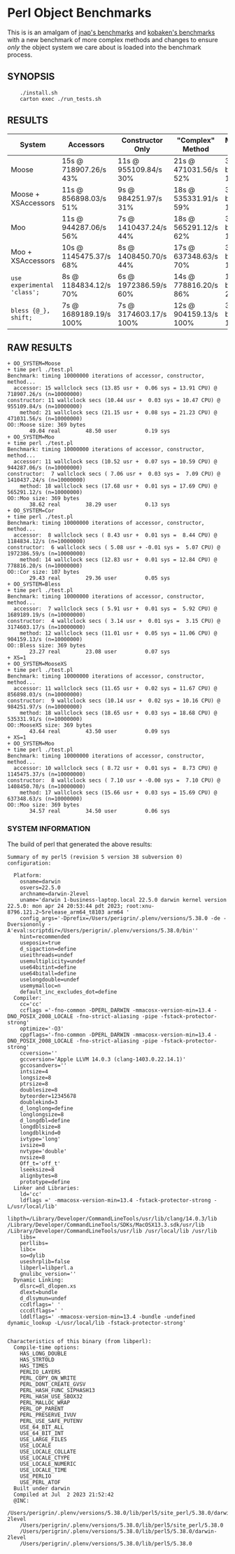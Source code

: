 # Perl Object Benchmarks

This is is an amalgam of [jnap's benchmarks][1] and
[kobaken's benchmarks][2] with a new benchmark of more complex methods
and changes to ensure _only_ the object system we care about is loaded
into the benchmark process.

[1]: https://dev.to/jjn1056/benchmarking-core-class-573c
[2]: https://dev.to/kfly8/benchmarked-new-perl-class-feature-with-many-class-builders-17n

## SYNOPSIS

```
    ./install.sh
    carton exec ./run_tests.sh
```

## RESULTS

| System                      | Accessors              | Constructor Only       | "Complex" Method       | Memory Size    |
|-----------------------------|------------------------|------------------------|------------------------|----------------|
| Moose                       | 15s @ 718907.26/s  43% | 11s @ 955109.84/s  30% | 21s @ 471031.56/s  52% | 369 bytes 100% |
| Moose + XSAccessors         | 11s @ 856898.03/s  51% | 9s @ 984251.97/s   31% | 18s @ 535331.91/s  59% | 369 bytes 100% |
| Moo                         | 11s @ 944287.06/s  56% | 7s @ 1410437.24/s  44% | 18s @ 565291.12/s  62% | 369 bytes 100% |
| Moo + XSAccessors           | 10s @ 1145475.37/s 68% | 8s @ 1408450.70/s  44% | 17s @ 637348.63/s  70% | 369 bytes 100% |
| `use experimental 'class';` | 8s @ 1184834.12/s  70% | 6s @ 1972386.59/s  60% | 14s @ 778816.20/s  86% | 107 bytes  29% |
| `bless {@_}, shift;`        | 7s @ 1689189.19/s 100% | 7s @ 3174603.17/s 100% | 12s @ 904159.13/s 100% | 369 bytes 100% |

## RAW RESULTS

```
+ OO_SYSTEM=Moose
+ time perl ./test.pl
Benchmark: timing 10000000 iterations of accessor, constructor, method...
  accessor: 15 wallclock secs (13.85 usr +  0.06 sys = 13.91 CPU) @ 718907.26/s (n=10000000)
constructor: 11 wallclock secs (10.44 usr +  0.03 sys = 10.47 CPU) @ 955109.84/s (n=10000000)
    method: 21 wallclock secs (21.15 usr +  0.08 sys = 21.23 CPU) @ 471031.56/s (n=10000000)
OO::Moose size: 369 bytes
       49.04 real        48.50 user         0.19 sys
+ OO_SYSTEM=Moo
+ time perl ./test.pl
Benchmark: timing 10000000 iterations of accessor, constructor, method...
  accessor: 11 wallclock secs (10.52 usr +  0.07 sys = 10.59 CPU) @ 944287.06/s (n=10000000)
constructor:  7 wallclock secs ( 7.06 usr +  0.03 sys =  7.09 CPU) @ 1410437.24/s (n=10000000)
    method: 18 wallclock secs (17.68 usr +  0.01 sys = 17.69 CPU) @ 565291.12/s (n=10000000)
OO::Moo size: 369 bytes
       38.62 real        38.29 user         0.13 sys
+ OO_SYSTEM=Cor
+ time perl ./test.pl
Benchmark: timing 10000000 iterations of accessor, constructor, method...
  accessor:  8 wallclock secs ( 8.43 usr +  0.01 sys =  8.44 CPU) @ 1184834.12/s (n=10000000)
constructor:  6 wallclock secs ( 5.08 usr + -0.01 sys =  5.07 CPU) @ 1972386.59/s (n=10000000)
    method: 14 wallclock secs (12.83 usr +  0.01 sys = 12.84 CPU) @ 778816.20/s (n=10000000)
OO::Cor size: 107 bytes
       29.43 real        29.36 user         0.05 sys
+ OO_SYSTEM=Bless
+ time perl ./test.pl
Benchmark: timing 10000000 iterations of accessor, constructor, method...
  accessor:  7 wallclock secs ( 5.91 usr +  0.01 sys =  5.92 CPU) @ 1689189.19/s (n=10000000)
constructor:  4 wallclock secs ( 3.14 usr +  0.01 sys =  3.15 CPU) @ 3174603.17/s (n=10000000)
    method: 12 wallclock secs (11.01 usr +  0.05 sys = 11.06 CPU) @ 904159.13/s (n=10000000)
OO::Bless size: 369 bytes
       23.27 real        23.08 user         0.07 sys
+ XS=1
+ OO_SYSTEM=MooseXS
+ time perl ./test.pl
Benchmark: timing 10000000 iterations of accessor, constructor, method...
  accessor: 11 wallclock secs (11.65 usr +  0.02 sys = 11.67 CPU) @ 856898.03/s (n=10000000)
constructor:  9 wallclock secs (10.14 usr +  0.02 sys = 10.16 CPU) @ 984251.97/s (n=10000000)
    method: 18 wallclock secs (18.65 usr +  0.03 sys = 18.68 CPU) @ 535331.91/s (n=10000000)
OO::MooseXS size: 369 bytes
       43.64 real        43.50 user         0.09 sys
+ XS=1
+ OO_SYSTEM=Moo
+ time perl ./test.pl
Benchmark: timing 10000000 iterations of accessor, constructor, method...
  accessor: 10 wallclock secs ( 8.72 usr +  0.01 sys =  8.73 CPU) @ 1145475.37/s (n=10000000)
constructor:  8 wallclock secs ( 7.10 usr + -0.00 sys =  7.10 CPU) @ 1408450.70/s (n=10000000)
    method: 17 wallclock secs (15.66 usr +  0.03 sys = 15.69 CPU) @ 637348.63/s (n=10000000)
OO::Moo size: 369 bytes
       34.57 real        34.50 user         0.06 sys
```

### SYSTEM INFORMATION

The build of perl that generated the above results:

```
Summary of my perl5 (revision 5 version 38 subversion 0) configuration:

  Platform:
    osname=darwin
    osvers=22.5.0
    archname=darwin-2level
    uname='darwin 1-business-laptop.local 22.5.0 darwin kernel version 22.5.0: mon apr 24 20:53:44 pdt 2023; root:xnu-8796.121.2~5release_arm64_t8103 arm64 '
    config_args='-Dprefix=/Users/perigrin/.plenv/versions/5.38.0 -de -Dversiononly -A'eval:scriptdir=/Users/perigrin/.plenv/versions/5.38.0/bin''
    hint=recommended
    useposix=true
    d_sigaction=define
    useithreads=undef
    usemultiplicity=undef
    use64bitint=define
    use64bitall=define
    uselongdouble=undef
    usemymalloc=n
    default_inc_excludes_dot=define
  Compiler:
    cc='cc'
    ccflags ='-fno-common -DPERL_DARWIN -mmacosx-version-min=13.4 -DNO_POSIX_2008_LOCALE -fno-strict-aliasing -pipe -fstack-protector-strong'
    optimize='-O3'
    cppflags='-fno-common -DPERL_DARWIN -mmacosx-version-min=13.4 -DNO_POSIX_2008_LOCALE -fno-strict-aliasing -pipe -fstack-protector-strong'
    ccversion=''
    gccversion='Apple LLVM 14.0.3 (clang-1403.0.22.14.1)'
    gccosandvers=''
    intsize=4
    longsize=8
    ptrsize=8
    doublesize=8
    byteorder=12345678
    doublekind=3
    d_longlong=define
    longlongsize=8
    d_longdbl=define
    longdblsize=8
    longdblkind=0
    ivtype='long'
    ivsize=8
    nvtype='double'
    nvsize=8
    Off_t='off_t'
    lseeksize=8
    alignbytes=8
    prototype=define
  Linker and Libraries:
    ld='cc'
    ldflags =' -mmacosx-version-min=13.4 -fstack-protector-strong -L/usr/local/lib'
    libpth=/Library/Developer/CommandLineTools/usr/lib/clang/14.0.3/lib /Library/Developer/CommandLineTools/SDKs/MacOSX13.3.sdk/usr/lib /Library/Developer/CommandLineTools/usr/lib /usr/local/lib /usr/lib
    libs=
    perllibs=
    libc=
    so=dylib
    useshrplib=false
    libperl=libperl.a
    gnulibc_version=''
  Dynamic Linking:
    dlsrc=dl_dlopen.xs
    dlext=bundle
    d_dlsymun=undef
    ccdlflags=' '
    cccdlflags=' '
    lddlflags=' -mmacosx-version-min=13.4 -bundle -undefined dynamic_lookup -L/usr/local/lib -fstack-protector-strong'


Characteristics of this binary (from libperl):
  Compile-time options:
    HAS_LONG_DOUBLE
    HAS_STRTOLD
    HAS_TIMES
    PERLIO_LAYERS
    PERL_COPY_ON_WRITE
    PERL_DONT_CREATE_GVSV
    PERL_HASH_FUNC_SIPHASH13
    PERL_HASH_USE_SBOX32
    PERL_MALLOC_WRAP
    PERL_OP_PARENT
    PERL_PRESERVE_IVUV
    PERL_USE_SAFE_PUTENV
    USE_64_BIT_ALL
    USE_64_BIT_INT
    USE_LARGE_FILES
    USE_LOCALE
    USE_LOCALE_COLLATE
    USE_LOCALE_CTYPE
    USE_LOCALE_NUMERIC
    USE_LOCALE_TIME
    USE_PERLIO
    USE_PERL_ATOF
  Built under darwin
  Compiled at Jul  2 2023 21:52:42
  @INC:
    /Users/perigrin/.plenv/versions/5.38.0/lib/perl5/site_perl/5.38.0/darwin-2level
    /Users/perigrin/.plenv/versions/5.38.0/lib/perl5/site_perl/5.38.0
    /Users/perigrin/.plenv/versions/5.38.0/lib/perl5/5.38.0/darwin-2level
    /Users/perigrin/.plenv/versions/5.38.0/lib/perl5/5.38.0
```
